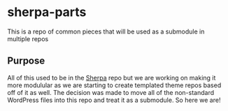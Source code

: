 # sherpa-parts
This is a repo of common pieces that will be used as a submodule in multiple repos

## Purpose
All of this used to be in the [Sherpa](https://github.com/agims/sherpa) repo but we are working on making it more modulular as we are starting to create templated theme repos based off of it as well.  The decision was made to move all of the non-standard WordPress files into this repo and treat it as a submodule.  So here we are!
